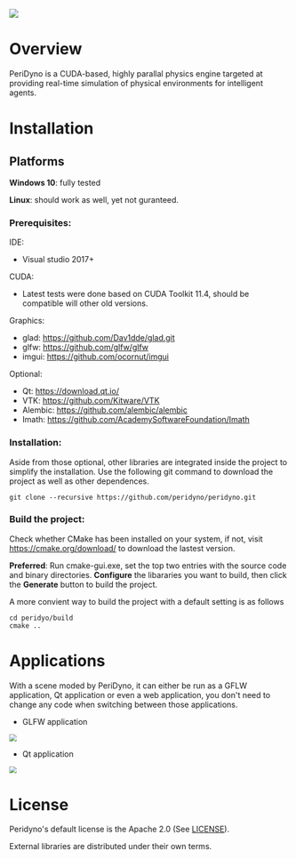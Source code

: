 



![](data/logo/Logo.png)



# Overview

PeriDyno is a CUDA-based, highly parallal physics engine targeted at providing real-time simulation of physical environments for intelligent agents. 

# Installation


## Platforms

**Windows 10**: fully tested

**Linux**: should work as well, yet not guranteed.

### Prerequisites:

IDE:

- Visual studio 2017+

CUDA:

- Latest tests were done based on CUDA Toolkit 11.4, should be compatible will other old versions.

Graphics:

- glad: https://github.com/Dav1dde/glad.git
- glfw: https://github.com/glfw/glfw
- imgui: https://github.com/ocornut/imgui

Optional:

- Qt: https://download.qt.io/
- VTK: https://github.com/Kitware/VTK
- Alembic: https://github.com/alembic/alembic
- Imath: https://github.com/AcademySoftwareFoundation/Imath

### Installation:

Aside from those optional, other libraries are integrated inside the project to simplify the installation. Use the following git command to download the project as well as other dependences.

```
git clone --recursive https://github.com/peridyno/peridyno.git
```

### Build the project:

Check whether CMake has been installed on your system, if not, visit https://cmake.org/download/ to download the lastest version. 

**Preferred**: Run cmake-gui.exe, set the top two entries with the source code and binary directories.  **Configure** the libararies you want to build, then click the **Generate** button to build the project. 

A more convient way to build the project with a default setting is as follows

```
cd peridyo/build 
cmake ..
```

# Applications

With a scene moded by PeriDyno, it can either be run as a GFLW application, Qt application or even a web application,  you don't need to change any code when switching between those applications.

- GLFW application

<img src="data/screenshots/glfwapp.png" style="zoom:80%;" />

- Qt application

[<img src="data/screenshots/qtapp.png" style="zoom:80%;" />](https://user-images.githubusercontent.com/66506655/185019397-5753c6a8-c88c-4e5a-aeab-dd837e3836ef.mp4)

# License

Peridyno's default license is the Apache 2.0 (See [LICENSE](https://github.com/peridyno/peridyno/blob/master/LICENSE)). 

External libraries are distributed under their own terms.
